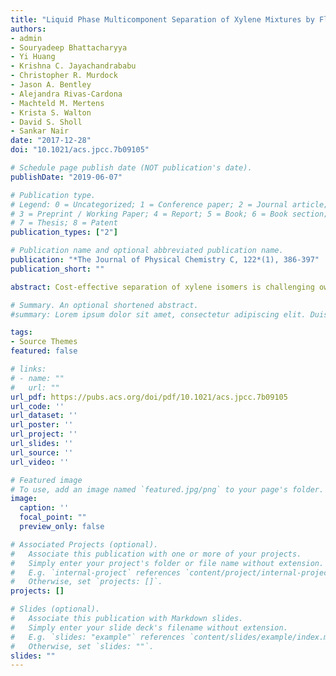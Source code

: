 ```yaml
---
title: "Liquid Phase Multicomponent Separation of Xylene Mixtures by Flexible MIL-53 Adsorbents"
authors:
- admin
- Souryadeep Bhattacharyya
- Yi Huang
- Krishna C. Jayachandrababu
- Christopher R. Murdock
- Jason A. Bentley
- Alejandra Rivas-Cardona
- Machteld M. Mertens
- Krista S. Walton
- David S. Sholl
- Sankar Nair
date: "2017-12-28"
doi: "10.1021/acs.jpcc.7b09105"

# Schedule page publish date (NOT publication's date).
publishDate: "2019-06-07"

# Publication type.
# Legend: 0 = Uncategorized; 1 = Conference paper; 2 = Journal article;
# 3 = Preprint / Working Paper; 4 = Report; 5 = Book; 6 = Book section;
# 7 = Thesis; 8 = Patent
publication_types: ["2"]

# Publication name and optional abbreviated publication name.
publication: "*The Journal of Physical Chemistry C, 122*(1), 386-397"
publication_short: ""

abstract: Cost-effective separation of xylene isomers is challenging owing to the similarity in their molecular structures, kinetic diameters and boiling points. Recently, the MIL-53 class of metal-organic frameworks (MOFs) has generated interest as potential adsorbents for xylene mixture separations. Here we report a systematic experimental and computational study of xylene isomer adsorption in MIL-53 adsorbents, focusing particularly on the effects of different metal centers, determination of separation properties with industrially relevant quaternary liquid-phase C8 aromatic feeds, and a predictive molecular simulation methodology that accounts for all relevant modes of MIL-53 framework flexibility.  Significant scale-up of MIL-53 synthesis was carried out to produce high-quality materials in sufficient quantities (300-500 g each) for detailed measurements. Single-component adsorption simulations incorporating the MIL-53 ‘breathing’ and linker flexibility effects showed good agreement with experimental isotherms. Based upon these results, three materials – MIL-53(Al), MIL-53(Cr) and MIL-53(Ga) – were selected for detailed quaternary liquid breakthrough measurements. High o-xylene quaternary selectivity was obtained from all the MIL-53 materials, with MIL-53(Al) being the most selective. Better packing efficiency of o-xylene and its preferred interactions with the MIL-53 framework are hypothesized to lead to high selectivity. Predictions from flexible-structure multicomponent adsorption simulations showed good overall agreement with experiment. This is, to the best of our knowledge, the first experimental report on the xylene separation performance of MIL-53 adsorbents under industrially relevant operating conditions. In addition, it is also the first attempt to develop computational methods that account for various flexibility modes in MIL-53 materials for adsorption simulations. This has significant broader applications for the successful prediction of adsorption properties of larger molecules (such as C8 aromatic isomers) in flexible MOFs.

# Summary. An optional shortened abstract.
#summary: Lorem ipsum dolor sit amet, consectetur adipiscing elit. Duis posuere tellus ac convallis placerat. Proin tincidunt magna sed ex #sollicitudin condimentum.

tags:
- Source Themes
featured: false

# links:
# - name: ""
#   url: ""
url_pdf: https://pubs.acs.org/doi/pdf/10.1021/acs.jpcc.7b09105
url_code: ''
url_dataset: ''
url_poster: ''
url_project: ''
url_slides: ''
url_source: ''
url_video: ''

# Featured image
# To use, add an image named `featured.jpg/png` to your page's folder. 
image:
  caption: ''
  focal_point: ""
  preview_only: false

# Associated Projects (optional).
#   Associate this publication with one or more of your projects.
#   Simply enter your project's folder or file name without extension.
#   E.g. `internal-project` references `content/project/internal-project/index.md`.
#   Otherwise, set `projects: []`.
projects: []

# Slides (optional).
#   Associate this publication with Markdown slides.
#   Simply enter your slide deck's filename without extension.
#   E.g. `slides: "example"` references `content/slides/example/index.md`.
#   Otherwise, set `slides: ""`.
slides: ""
---
```



